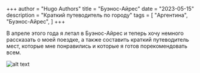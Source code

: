 +++
author = "Hugo Authors"
title = "Буэнос-Айрес"
date = "2023-05-15"
description = "Краткий путеводитель по городу"
tags = [
    "Аргентина",
    "Буэнос-Айрес",
]
+++

В апреле этого года я летал в Буэнос-Айрес и теперь хочу немного рассказать о моей поездке, а также составить краткий путеводитель мест, которые мне понравились и которые я готов порекомендовать всем.


![alt text](51698bb6-7cf2-4d80-9c6d-1eab8b5c816b.jpeg "Logo Title Text 1")

